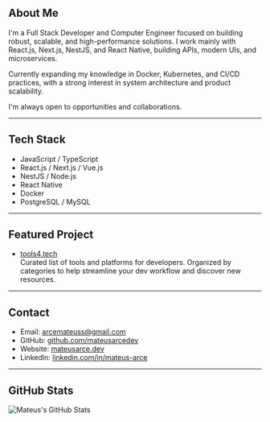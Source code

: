 ## About Me

I'm a Full Stack Developer and Computer Engineer focused on building robust, scalable, and high-performance solutions. I work mainly with React.js, Next.js, NestJS, and React Native, building APIs, modern UIs, and microservices.

Currently expanding my knowledge in Docker, Kubernetes, and CI/CD practices, with a strong interest in system architecture and product scalability.

I'm always open to opportunities and collaborations.

---

## Tech Stack

- JavaScript / TypeScript  
- React.js / Next.js / Vue.js  
- NestJS / Node.js  
- React Native  
- Docker  
- PostgreSQL / MySQL

---

## Featured Project

- [tools4.tech](https://github.com/mateusarcedev/tools4.tech)  
  Curated list of tools and platforms for developers. Organized by categories to help streamline your dev workflow and discover new resources.

---

## Contact

- Email: [arcemateuss@gmail.com](mailto:arcemateuss@gmail.com)  
- GitHub: [github.com/mateusarcedev](https://github.com/mateusarcedev)  
- Website: [mateusarce.dev](https://mateusarce.dev)  
- LinkedIn: [linkedin.com/in/mateus-arce](https://www.linkedin.com/in/mateus-arce)

---

## GitHub Stats

![Mateus's GitHub Stats](https://github-readme-stats.vercel.app/api?username=mateusarcedev&show_icons=true&theme=default)
